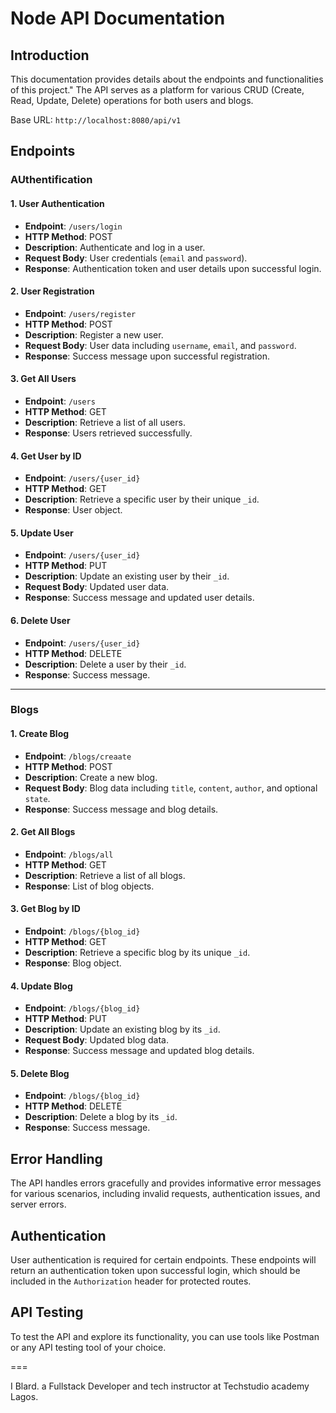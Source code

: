 # Node API Documentation

## Introduction

This documentation provides details about the endpoints and functionalities of this project." The API serves as a platform for various CRUD (Create, Read, Update, Delete) operations for both users and blogs.

Base URL: `http://localhost:8080/api/v1`


## Endpoints

<!-- ### Users

#### 1. **Create a User**

- **Endpoint**: `/register`
- **HTTP Method**: POST
- **Description**: Create a new user.
- **Request Body**: User data includes `username`, `email`, and `password`.
- **Response**: User created successfully.


#### 2. **login a User**

- **Endpoint**: `/login`
- **HTTP Method**: POST
- **Description**: Create a new user.
- **Request Body**: User data incldes: `email`, and `password`.
- **Response**: User logged in successfully.
 -->
### AUthentification

#### 1. **User Authentication**

- **Endpoint**: `/users/login`
- **HTTP Method**: POST
- **Description**: Authenticate and log in a user.
- **Request Body**: User credentials (`email` and `password`).
- **Response**: Authentication token and user details upon successful login.

#### 2. **User Registration**

- **Endpoint**: `/users/register`
- **HTTP Method**: POST
- **Description**: Register a new user.
- **Request Body**: User data including `username`, `email`, and `password`.
- **Response**: Success message upon successful registration.



#### 3. **Get All Users**

- **Endpoint**: `/users`
- **HTTP Method**: GET
- **Description**: Retrieve a list of all users.
- **Response**: Users retrieved successfully.

#### 4. **Get User by ID**

- **Endpoint**: `/users/{user_id}`
- **HTTP Method**: GET
- **Description**: Retrieve a specific user by their unique `_id`.
- **Response**: User object.

#### 5. **Update User**

- **Endpoint**: `/users/{user_id}`
- **HTTP Method**: PUT
- **Description**: Update an existing user by their `_id`.
- **Request Body**: Updated user data.
- **Response**: Success message and updated user details.

#### 6. **Delete User**

- **Endpoint**: `/users/{user_id}`
- **HTTP Method**: DELETE
- **Description**: Delete a user by their `_id`.
- **Response**: Success message.

---

### Blogs

#### 1. **Create Blog**

- **Endpoint**: `/blogs/creaate`
- **HTTP Method**: POST
- **Description**: Create a new blog.
- **Request Body**: Blog data including `title`, `content`, `author`, and optional `state`.
- **Response**: Success message and blog details.

#### 2. **Get All Blogs**

- **Endpoint**: `/blogs/all`
- **HTTP Method**: GET
- **Description**: Retrieve a list of all blogs.
- **Response**: List of blog objects.

#### 3. **Get Blog by ID**

- **Endpoint**: `/blogs/{blog_id}`
- **HTTP Method**: GET
- **Description**: Retrieve a specific blog by its unique `_id`.
- **Response**: Blog object.

#### 4. **Update Blog**

- **Endpoint**: `/blogs/{blog_id}`
- **HTTP Method**: PUT
- **Description**: Update an existing blog by its `_id`.
- **Request Body**: Updated blog data.
- **Response**: Success message and updated blog details.

#### 5. **Delete Blog**

- **Endpoint**: `/blogs/{blog_id}`
- **HTTP Method**: DELETE
- **Description**: Delete a blog by its `_id`.
- **Response**: Success message.


## Error Handling

The API handles errors gracefully and provides informative error messages for various scenarios, including invalid requests, authentication issues, and server errors.

## Authentication

User authentication is required for certain endpoints. These endpoints will return an authentication token upon successful login, which should be included in the `Authorization` header for protected routes.

## API Testing

To test the API and explore its functionality, you can use tools like Postman or any API testing tool of your choice.

===

I Blard. a Fullstack Developer and tech instructor at Techstudio academy Lagos.